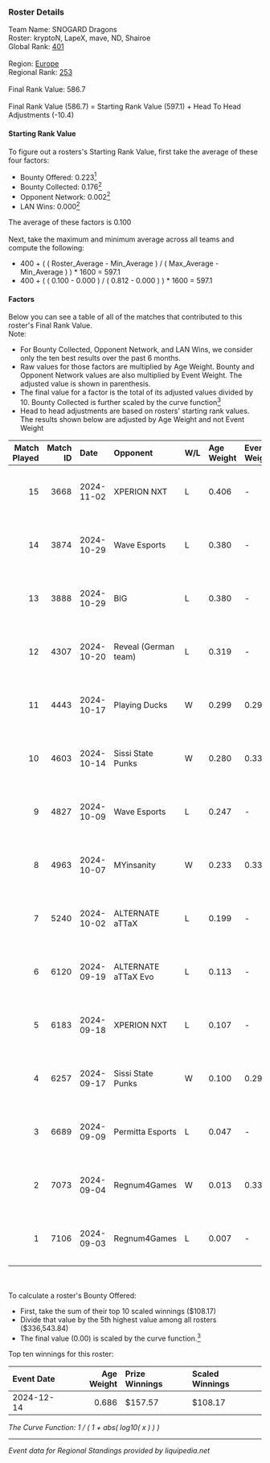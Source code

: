 ### Roster Details<br />
Team Name: SNOGARD Dragons<br />
Roster: kryptoN, LapeX, mave, ND, Shairoe<br />
Global Rank: [401](../../standings_global_2025_03_01.md)<br />
<br />
Region: [Europe]( ../../standings_europe_2025_03_01.md)<br />
Regional Rank: [253]( ../../standings_europe_2025_03_01.md)<br />
<br />
Final Rank Value:  586.7<br />
<br />
Final Rank Value (586.7) = Starting Rank Value (597.1) + Head To Head Adjustments (-10.4)<br />

#### Starting Rank Value<br />
To figure out a rosters's Starting Rank Value, first take the average of these four factors:<br />
- Bounty Offered: 0.223[<sup>1</sup>](#table2)
- Bounty Collected: 0.176[<sup>2</sup>](#table1)
- Opponent Network: 0.002[<sup>2</sup>](#table1)
- LAN Wins: 0.000[<sup>2</sup>](#table1)

The average of these factors is 0.100<br />
<br />
Next, take the maximum and minimum average across all teams and compute the following:<br />
- 400 + ( ( Roster_Average - Min_Average ) / ( Max_Average - Min_Average ) ) * 1600 = 597.1
- 400 + ( ( 0.100 - 0.000 ) / ( 0.812 - 0.000 ) ) * 1600 = 597.1


#### Factors<br />
Below you can see a table of all of the matches that contributed to this roster's Final Rank Value.<br />
Note:<br />

- For Bounty Collected, Opponent Network, and LAN Wins, we consider only the ten best results over the past 6 months.
- Raw values for those factors are multiplied by Age Weight. Bounty and Opponent Network values are also multiplied by Event Weight. The adjusted value is shown in parenthesis.
- The final value for a factor is the total of its adjusted values divided by 10. Bounty Collected is further scaled by the curve function[<sup>3</sup>](#curveFunction)
- Head to head adjustments are based on rosters' starting rank values. The results shown below are adjusted by Age Weight and not Event Weight
<span id="table1"></span><br />


| Match Played | Match ID | Date       | Opponent             | W/L | Age Weight | Event Weight | Bounty Collected | Opponent Network | LAN Wins  | H2H Adj. | Roster                            |
| -: | -: | :- | :- | :- | :- | :- | :- | :- | :- | -: | :- |
|           15 |     3668 | 2024-11-02 | XPERION NXT          | L   | 0.406      | -            | -                | -                | -         |    -5.49 | kryptoN, LapeX, mave, ND, Shairoe |
|           14 |     3874 | 2024-10-29 | Wave Esports         | L   | 0.380      | -            | -                | -                | -         |    -5.28 | kryptoN, LapeX, mave, ND, Shairoe |
|           13 |     3888 | 2024-10-29 | BIG                  | L   | 0.380      | -            | -                | -                | -         |    -0.08 | kryptoN, LapeX, mave, ND, Shairoe |
|           12 |     4307 | 2024-10-20 | Reveal (German team) | L   | 0.319      | -            | -                | -                | -         |    -4.41 | kryptoN, LapeX, mave, ND, Shairoe |
|           11 |     4443 | 2024-10-17 | Playing Ducks        | W   | 0.299      | 0.297        | 0.000 (0.000)    | 0.000 (0.000)    | 0 (0.000) |     2.28 | kryptoN, LapeX, mave, ND, Shairoe |
|           10 |     4603 | 2024-10-14 | Sissi State Punks    | W   | 0.280      | 0.338        | 0.000 (0.000)    | 0.058 (0.005)    | 0 (0.000) |     4.59 | kryptoN, LapeX, mave, ND, Shairoe |
|            9 |     4827 | 2024-10-09 | Wave Esports         | L   | 0.247      | -            | -                | -                | -         |    -3.50 | kryptoN, LapeX, mave, ND, Shairoe |
|            8 |     4963 | 2024-10-07 | MYinsanity           | W   | 0.233      | 0.338        | 0.002 (0.000)    | 0.094 (0.007)    | 0 (0.000) |     4.30 | kryptoN, LapeX, mave, ND, Shairoe |
|            7 |     5240 | 2024-10-02 | ALTERNATE aTTaX      | L   | 0.199      | -            | -                | -                | -         |    -0.89 | kryptoN, LapeX, mave, ND, Shairoe |
|            6 |     6120 | 2024-09-19 | ALTERNATE aTTaX Evo  | L   | 0.113      | -            | -                | -                | -         |    -1.71 | kryptoN, LapeX, mave, ND, Shairoe |
|            5 |     6183 | 2024-09-18 | XPERION NXT          | L   | 0.107      | -            | -                | -                | -         |    -1.48 | kryptoN, LapeX, mave, ND, Shairoe |
|            4 |     6257 | 2024-09-17 | Sissi State Punks    | W   | 0.100      | 0.297        | 0.000 (0.000)    | 0.058 (0.002)    | 0 (0.000) |     1.59 | kryptoN, LapeX, mave, ND, Shairoe |
|            3 |     6689 | 2024-09-09 | Permitta Esports     | L   | 0.047      | -            | -                | -                | -         |    -0.42 | kryptoN, LapeX, mave, ND, Shairoe |
|            2 |     7073 | 2024-09-04 | Regnum4Games         | W   | 0.013      | 0.338        | 0.002 (0.000)    | 0.126 (0.001)    | 0 (0.000) |     0.22 | kryptoN, LapeX, mave, ND, Shairoe |
|            1 |     7106 | 2024-09-03 | Regnum4Games         | L   | 0.007      | -            | -                | -                | -         |    -0.10 | kryptoN, LapeX, mave, ND, Shairoe |

<br />
<span id="table2"></span><br />
To calculate a roster's Bounty Offered:<br />

- First, take the sum of their top 10 scaled winnings ($108.17)
- Divide that value by the 5th highest value among all rosters ($336,543.84)
- The final value (0.00) is scaled by the curve function.[<sup>3</sup>](#curveFunction)

Top ten winnings for this roster:<br />

| Event Date | Age Weight | Prize Winnings | Scaled Winnings |
| :- | -: | :- | :- |
| 2024-12-14 |      0.686 | $157.57        | $108.17         |


<span id="curveFunction"></span>_The Curve Function: 1 / ( 1 + abs( log10( x ) ) )_<br />

---
_Event data for Regional Standings provided by liquipedia.net_<br />
